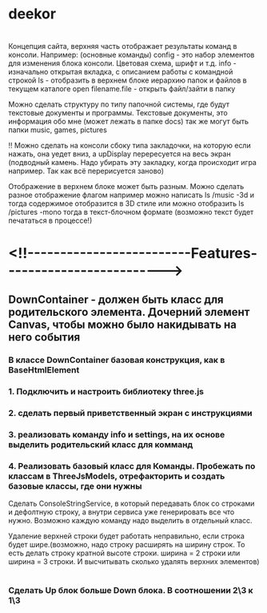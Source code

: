 # deekor

# <!-----------------------------Plan---------------------------->

Концепция сайта, верхняя часть отображает результаты команд в консоли.
Например: (основные команды)
config - это набор элементов для изменения блока консоли. Цветовая схема, шрифт и т.д.
info - изначально открытая вкладка, с описанием работы с командной строкой
ls - отобразить в верхнем блоке иерархию папок и файлов в текущем каталоге
open filename.file - открыть файл/зайти в папку

Можно сделать структуру по типу папочной системы, где будут текстовые документы и программы.
Текстовые документы, это информация обо мне (может лежать в папке docs)
так же могут быть папки music, games, pictures

!! Можно сделать на консоли сбоку типа закладочки, на которую если нажать, она уедет вниз,
а upDisplay перересуется на весь экран (подводный камень. Надо убирать эту закладку, когда происходит
игра например. Так как всё перерисуется заново)

Отображение в верхнем блоке может быть разным. Можно сделать разное отображение флагом
например можно написать ls /music -3d
и тогда содержимое отобразится в 3D стиле
или можно отобразить ls /pictures -mono тогда в текст-блочном формате (возможно текст будет печататься в процессе!)

# <!!-------------------------Features------------------------->

## DownContainer - должен быть класс для родительского элемента. Дочерний элемент Canvas, чтобы можно было накидывать на него события

### В классе DownContainer базовая конструкция, как в BaseHtmlElement

### 1. Подключить и настроить библиотеку three.js

### 2. сделать первый приветственный экран с инструкциями

### 3. реализовать команду info и settings, на их основе выделить родительский класс для комманд

### 4. Реализовать базовый класс для Команды. Пробежать по классам в ThreeJsModels, отрефакторить и создать базовые классы, где они нужны
Сделать ConsoleStringService, в который передавать блок со строками и дефолтную строку, а внутри сервиса уже
генерировать
все что нужно.
Возможно каждую команду надо выделить в отдельный класс.

Удаление верхней строки будет работать неправильно, если строка будет шире.(возможно, надо строку расширять на ширину
строк.
То есть делать строку кратной высоте строки. ширина = 2 строки или ширина = 3 строки. И высчитывать сколько удалять
верхних элементов)

# <!---------------------Improvement------------------------>

### Сделать Up блок больше Down блока. В соотношении 2\3 к 1\3





# <!--------------------------Bug/Fix--------------------------->

